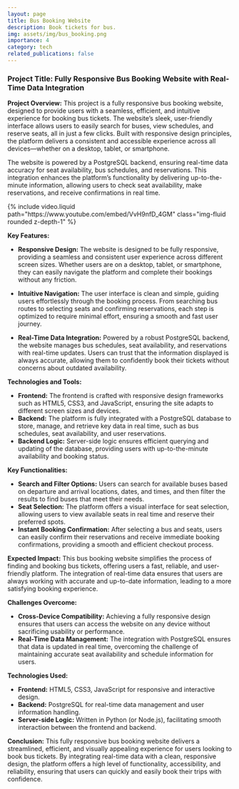 ```yaml
---
layout: page
title: Bus Booking Website
description: Book tickets for bus.
img: assets/img/bus_booking.png
importance: 4
category: tech
related_publications: false
---
```

### Project Title: Fully Responsive Bus Booking Website with Real-Time Data Integration

**Project Overview:**
This project is a fully responsive bus booking website, designed to provide users with a seamless, efficient, and intuitive experience for booking bus tickets. The website’s sleek, user-friendly interface allows users to easily search for buses, view schedules, and reserve seats, all in just a few clicks. Built with responsive design principles, the platform delivers a consistent and accessible experience across all devices—whether on a desktop, tablet, or smartphone.

The website is powered by a PostgreSQL backend, ensuring real-time data accuracy for seat availability, bus schedules, and reservations. This integration enhances the platform’s functionality by delivering up-to-the-minute information, allowing users to check seat availability, make reservations, and receive confirmations in real time.


<div class="col-sm mt-3 mt-md-0">
        {% include video.liquid path="https://www.youtube.com/embed/VvH9nfD_4GM" class="img-fluid rounded z-depth-1" %}
</div>

**Key Features:**
- **Responsive Design:** The website is designed to be fully responsive, providing a seamless and consistent user experience across different screen sizes. Whether users are on a desktop, tablet, or smartphone, they can easily navigate the platform and complete their bookings without any friction.
  
- **Intuitive Navigation:** The user interface is clean and simple, guiding users effortlessly through the booking process. From searching bus routes to selecting seats and confirming reservations, each step is optimized to require minimal effort, ensuring a smooth and fast user journey.

- **Real-Time Data Integration:** Powered by a robust PostgreSQL backend, the website manages bus schedules, seat availability, and reservations with real-time updates. Users can trust that the information displayed is always accurate, allowing them to confidently book their tickets without concerns about outdated availability.

**Technologies and Tools:**
- **Frontend:** The frontend is crafted with responsive design frameworks such as HTML5, CSS3, and JavaScript, ensuring the site adapts to different screen sizes and devices.
- **Backend:** The platform is fully integrated with a PostgreSQL database to store, manage, and retrieve key data in real time, such as bus schedules, seat availability, and user reservations.
- **Backend Logic:** Server-side logic ensures efficient querying and updating of the database, providing users with up-to-the-minute availability and booking status.

**Key Functionalities:**
- **Search and Filter Options:** Users can search for available buses based on departure and arrival locations, dates, and times, and then filter the results to find buses that meet their needs.
- **Seat Selection:** The platform offers a visual interface for seat selection, allowing users to view available seats in real time and reserve their preferred spots.
- **Instant Booking Confirmation:** After selecting a bus and seats, users can easily confirm their reservations and receive immediate booking confirmations, providing a smooth and efficient checkout process.
  
**Expected Impact:**
This bus booking website simplifies the process of finding and booking bus tickets, offering users a fast, reliable, and user-friendly platform. The integration of real-time data ensures that users are always working with accurate and up-to-date information, leading to a more satisfying booking experience.

**Challenges Overcome:**
- **Cross-Device Compatibility:** Achieving a fully responsive design ensures that users can access the website on any device without sacrificing usability or performance.
- **Real-Time Data Management:** The integration with PostgreSQL ensures that data is updated in real time, overcoming the challenge of maintaining accurate seat availability and schedule information for users.

**Technologies Used:**
- **Frontend:** HTML5, CSS3, JavaScript for responsive and interactive design.
- **Backend:** PostgreSQL for real-time data management and user information handling.
- **Server-side Logic:** Written in Python (or Node.js), facilitating smooth interaction between the frontend and backend.

**Conclusion:**
This fully responsive bus booking website delivers a streamlined, efficient, and visually appealing experience for users looking to book bus tickets. By integrating real-time data with a clean, responsive design, the platform offers a high level of functionality, accessibility, and reliability, ensuring that users can quickly and easily book their trips with confidence.

